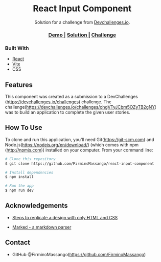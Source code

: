 <!-- Please update value in the {}  -->

<h1 align="center">React Input Component</h1>

<div align="center">
   Solution for a challenge from  <a href="http://devchallenges.io" target="_blank">Devchallenges.io</a>.
</div>

<div align="center">
  <h3>
    <a href="https://react-input-component.vercel.app/">
      Demo
    </a>
    <span> | </span>
    <a href="https://github.com/FirminoMassango/react-input-component">
      Solution
    </a>
    <span> | </span>
    <a href="https://devchallenges.io/challenges/TSqutYM4c5WtluM7QzGp">
      Challenge
    </a>
  </h3>
</div>

<!-- TABLE OF CONTENTS -->

<!-- ## Table of Contents

- [Overview](#overview)
  - [Built With](#built-with)
- [Features](#features)
- [How to use](#how-to-use)
- [Contact](#contact)
- [Acknowledgements](#acknowledgements) -->

<!-- OVERVIEW -->

<!-- ## Overview

![screenshot](https://user-images.githubusercontent.com/16707738/92399059-5716eb00-f132-11ea-8b14-bcacdc8ec97b.png)

Introduce your projects by taking a screenshot or a gif. Try to tell visitors a story about your project by answering:

- Where can I see your demo?
- What was your experience?
- What have you learned/improved?
- Your wisdom? :) -->

### Built With

<!-- This section should list any major frameworks that you built your project using. Here are a few examples.-->

- [React](https://reactjs.org/)
- [Vite](https://vitejs.dev/)
- CSS

<!-- - [Tailwind](https://tailwindcss.com/) -->

## Features

<!-- List the features of your application or follow the template. Don't share the figma file here :) -->

This component was created as a submission to a DevChallenges (https://devchallenges.io/challenges) challenge. The challenge(https://devchallenges.io/challenges/ohgVTyJCbm5OZyTB2gNY) was to build an application to complete the given user stories.

## How To Use

<!-- This is an example, please update according to your application -->

To clone and run this application, you'll need Git(https://git-scm.com) and Node.js(https://nodejs.org/en/download/) (which comes with npm (http://npmjs.com)) installed on your computer. From your command line:

```bash
# Clone this repository
$ git clone https://github.com/FirminoMassango/react-input-component

# Install dependencies
$ npm install

# Run the app
$ npm run dev
```

## Acknowledgements

<!-- This section should list any articles or add-ons/plugins that helps you to complete the project. This is optional but it will help you in the future. For exmpale -->

- [Steps to replicate a design with only HTML and CSS](https://devchallenges-blogs.web.app/how-to-replicate-design/)
<!-- - [Node.js](https://nodejs.org/) -->
- [Marked - a markdown parser](https://github.com/chjj/marked)

## Contact

<!-- - Website [your-website.com](https://{your-web-site-link}) -->
- GitHub @FirminoMassango(https://github.com/FirminoMassango)
